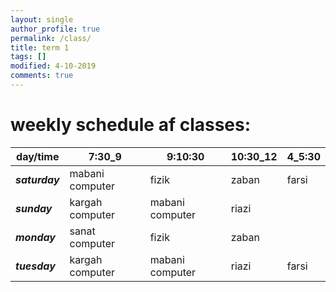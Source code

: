 ```yaml
---
layout: single
author_profile: true
permalink: /class/
title: term 1
tags: []
modified: 4-10-2019
comments: true
---
```


# weekly schedule af classes:

|**day/time**|**7:30_9**|**9:10:30**|**10:30_12**|**4_5:30**|
|-|-|-|-|-|
|***saturday***|mabani computer|fizik|zaban|farsi|
|***sunday***|kargah computer|mabani computer|riazi| |
|***monday***|sanat computer|fizik|zaban||
|***tuesday***|kargah computer|mabani computer|riazi|farsi|
